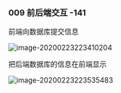 ### 009	前后端交互    -141

前端向数据库提交信息

![image-20200223223410204](C:\Users\dell\AppData\Roaming\Typora\typora-user-images\image-20200223223410204.png)

把后端数据库的信息在前端显示

![image-20200223223535483](C:\Users\dell\AppData\Roaming\Typora\typora-user-images\image-20200223223535483.png)